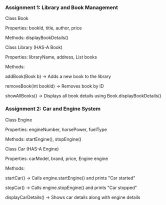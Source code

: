 ### Assignment 1: Library and Book Management

Class Book

Properties: bookId, title, author, price

Methods: displayBookDetails()

Class Library (HAS-A Book)

Properties: libraryName, address, List<Book> books

Methods:

addBook(Book b) → Adds a new book to the library

removeBook(int bookId) → Removes book by ID

showAllBooks() → Displays all book details using Book.displayBookDetails()


### Assignment 2: Car and Engine System

Class Engine

Properties: engineNumber, horsePower, fuelType

Methods: startEngine(), stopEngine()

Class Car (HAS-A Engine)

Properties: carModel, brand, price, Engine engine

Methods:

startCar() → Calls engine.startEngine() and prints "Car started"

stopCar() → Calls engine.stopEngine() and prints "Car stopped"

displayCarDetails() → Shows car details along with engine details



